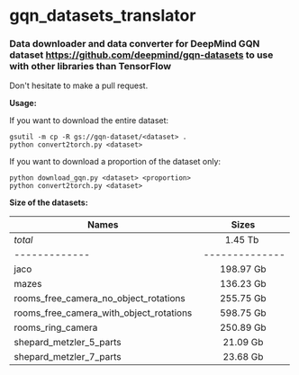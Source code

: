 # gqn_datasets_translator

### Data downloader and data converter for DeepMind GQN dataset https://github.com/deepmind/gqn-datasets to use with other libraries than TensorFlow

Don't hesitate to make a pull request. 

**Usage:**

If you want to download the entire dataset:

```shell
gsutil -m cp -R gs://gqn-dataset/<dataset> .
python convert2torch.py <dataset>
```

If you want to download a proportion of the dataset only:

```shell
python download_gqn.py <dataset> <proportion>
python convert2torch.py <dataset>
```
**Size of the datasets:**

| Names        | Sizes           |
| ------------- |:-------------:|
| _total_ | 1.45 Tb |
| ------------- | --------------|
| jaco      | 198.97 Gb |
| mazes      | 136.23 Gb |
| rooms\_free\_camera\_no\_object\_rotations | 255.75 Gb |
| rooms\_free\_camera\_with\_object\_rotations | 598.75 Gb |
| rooms\_ring\_camera | 250.89 Gb |
| shepard\_metzler\_5\_parts | 21.09 Gb |
| shepard\_metzler\_7\_parts | 23.68 Gb |
